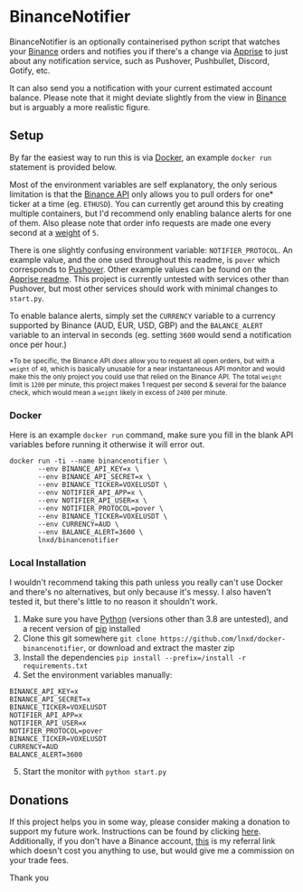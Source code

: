 # BinanceNotifier
BinanceNotifier is an optionally containerised python script that watches your [Binance](https://accounts.binance.com/en/register?ref=158612165) orders and notifies you if there's a change via [Apprise](https://github.com/caronc/apprise) to just about any notification service, such as Pushover, Pushbullet, Discord, Gotify, etc.

It can also send you a notification with your current estimated account balance. Please note that it might deviate slightly from the view in [Binance](https://accounts.binance.com/en/register?ref=158612165)  but is arguably a more realistic figure. 

## Setup
By far the easiest way to run this is via [Docker](https://docker.com), an example `docker run` statement is provided below. 

Most of the environment variables are self explanatory, the only serious limitation is that the [Binance API](https://binance-docs.github.io/apidocs/#general-info) only allows you to pull orders for one* ticker at a time (eg. `ETHUSD`). You can currently get around this by creating multiple containers, but I'd recommend only enabling balance alerts for one of them. Also please note that order info requests are made one every second at a [weight](https://www.binance.com/en/support/faq/360004492232#:~:text=Hard-Limits:) of `5`.

There is one slightly confusing environment variable: `NOTIFIER_PROTOCOL`. An example value, and the one used throughout this readme, is `pover` which corresponds to [Pushover](https://pushover.net/). Other example values can be found on the [Apprise readme](https://github.com/caronc/apprise#popular-notification-services). This project is currently untested with services other than Pushover, but most other services should work with minimal changes to `start.py`.

To enable balance alerts, simply set the `CURRENCY` variable to a currency supported by Binance (AUD, EUR, USD, GBP) and the `BALANCE_ALERT` variable to an interval in seconds (eg. setting `3600` would send a notification once per hour.)

<sub> *To be specific, the Binance API *does* allow you to request all open orders, but with a `weight` of `40`, which is basically unusable for a near instantaneous API monitor and would make this the only project you could use that relied on the Binance API. The total `weight` limit is `1200` per minute, this project makes 1 request per second & several for the balance check, which would mean a `weight` likely in excess of `2400` per minute.</sub>

### Docker
Here is an example `docker run` command, make sure you fill in the blank API variables before running it otherwise it will error out.
```
docker run -ti --name binancenotifier \
       --env BINANCE_API_KEY=x \
       --env BINANCE_API_SECRET=x \
       --env BINANCE_TICKER=VOXELUSDT \
       --env NOTIFIER_API_APP=x \
       --env NOTIFIER_API_USER=x \
       --env NOTIFIER_PROTOCOL=pover \
       --env BINANCE_TICKER=VOXELUSDT \
       --env CURRENCY=AUD \
       --env BALANCE_ALERT=3600 \
       lnxd/binancenotifier
```

### Local Installation
I wouldn't recommend taking this path unless you really can't use Docker and there's no alternatives, but only because it's messy. I also haven't tested it, but there's little to no reason it shouldn't work.

1. Make sure you have [Python](https://www.python.org/) (versions other than 3.8 are untested), and a recent version of [pip](https://pypi.org/project/pip/) installed 
2. Clone this git somewhere `git clone https://github.com/lnxd/docker-binancenotifier`, or download and extract the master zip
3. Install the dependencies `pip install --prefix=/install -r requirements.txt`
4. Set the environment variables manually:
```
BINANCE_API_KEY=x
BINANCE_API_SECRET=x
BINANCE_TICKER=VOXELUSDT
NOTIFIER_API_APP=x
NOTIFIER_API_USER=x
NOTIFIER_PROTOCOL=pover
BINANCE_TICKER=VOXELUSDT
CURRENCY=AUD
BALANCE_ALERT=3600
```
5. Start the monitor with `python start.py`

## Donations
If this project helps you in some way, please consider making a donation to support my future work. Instructions can be found by clicking [here](https://github.com/lnxd#donations). Additionally, if you don't have a Binance account, [this](https://accounts.binance.com/en/register?ref=158612165) is my referral link which doesn't cost you anything to use, but would give me a commission on your trade fees.

Thank you